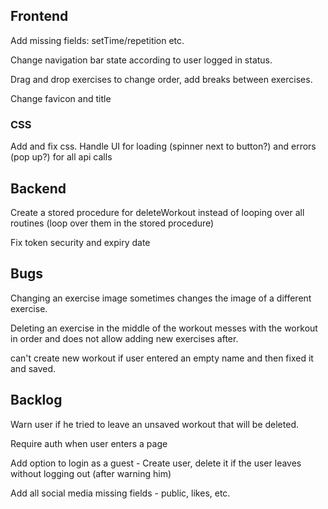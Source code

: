 ## Frontend

Add missing fields: setTime/repetition etc.

Change navigation bar state according to user logged in status.

Drag and drop exercises to change order, add breaks between exercises.

Change favicon and title

### CSS

Add and fix css.
Handle UI for loading (spinner next to button?) and errors (pop up?) for all api calls

## Backend

Create a stored procedure for deleteWorkout instead of looping over all routines (loop over them in the stored procedure)

Fix token security and expiry date

## Bugs

Changing an exercise image sometimes changes the image of a different exercise.

Deleting an exercise in the middle of the workout messes with the workout in order and does not allow adding new exercises after.

can't create new workout if user entered an empty name and then fixed it and saved.

## Backlog

Warn user if he tried to leave an unsaved workout that will be deleted.

Require auth when user enters a page

Add option to login as a guest - Create user, delete it if the user leaves without logging out (after warning him)

Add all social media missing fields - public, likes, etc.
